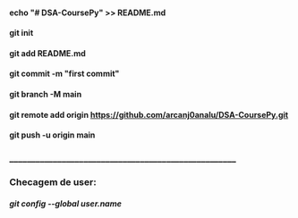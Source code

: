 

#### echo "# DSA-CoursePy" >> README.md
#### git init
#### git add README.md
#### git commit -m "first commit"
#### git branch -M main
#### git remote add origin https://github.com/arcanj0analu/DSA-CoursePy.git
#### git push -u origin main

### ____________________________________________________
### Checagem de user:
##### git config --global user.name


<!-- user now: AnaluArcanjo -->
<!-- user old: arcanj0analu -->



